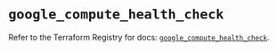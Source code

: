 # `google_compute_health_check`

Refer to the Terraform Registry for docs: [`google_compute_health_check`](https://registry.terraform.io/providers/hashicorp/google-beta/5.29.1/docs/resources/google_compute_health_check).
